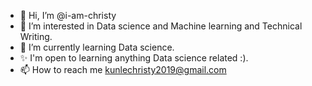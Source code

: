 - 👋 Hi, I’m @i-am-christy
- 👀 I’m interested in Data science and Machine learning and  Technical Writing.
- 🌱 I’m currently learning Data science.
- ✨ I'm open to learning anything Data science related :).
- 📫 How to reach me kunlechristy2019@gmail.com

<!---
i-am-christy/i-am-christy is a ✨ special ✨ repository because its `README.md` (this file) appears on your GitHub profile.
You can click the Preview link to take a look at your changes.
--->

